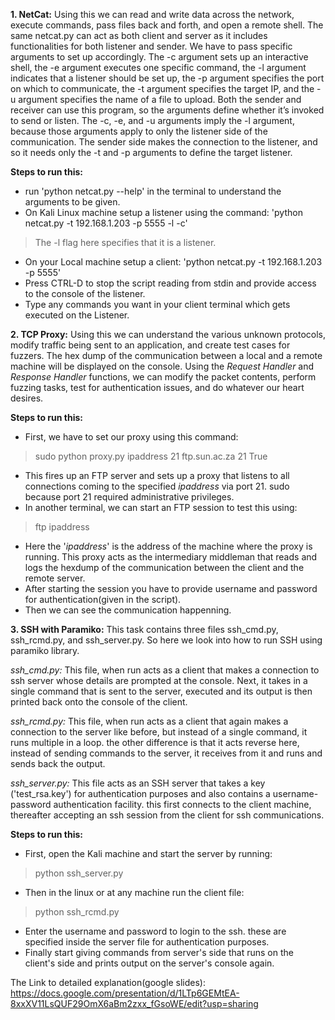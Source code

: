 **1. NetCat:**
   Using this we can read and write data across the network, execute commands, pass files back and forth, and open a remote shell.
   The same netcat.py can act as both client and server as it includes functionalities for both listener and sender. We have to pass specific arguments to set up accordingly. The -c argument sets up an interactive shell, the -e argument executes one specific command, the -l argument indicates that a listener should be set up, the -p argument specifies the port on which to communicate, the -t argument specifies the target IP, and the -u argument specifies the name of a file to upload. Both the sender and receiver can use this program, so the arguments define whether it’s invoked to send or listen. The -c, -e, and -u arguments imply the -l argument, because those arguments apply to only the listener side of the communication. The sender side makes the connection to the listener, and so it needs only the -t and -p arguments to define the target listener.
   
   **Steps to run this:**
-    run 'python netcat.py --help' in the terminal to understand the arguments to be given.
-    On Kali Linux machine setup a listener using the command: 'python netcat.py -t 192.168.1.203 -p 5555 -l -c'
> The -l flag here specifies that it is a listener. 
-    On your Local machine setup a client: 'python netcat.py -t 192.168.1.203 -p 5555'
-    Press CTRL-D to stop the script reading from stdin and provide access to the console of the listener.
-    Type any commands you want in your client terminal which gets executed on the Listener. 

**2. TCP Proxy:**
Using this we can understand the various unknown protocols, modify traffic being sent to an application, and create test cases for fuzzers. The hex dump of the communication between a local and a remote machine will be displayed on the console. Using the _Request Handler_ and _Response Handler_ functions, we can modify the packet contents, perform fuzzing tasks, test for authentication issues, and do whatever our heart desires.
   
   **Steps to run this:**
-    First, we have to set our proxy using this command:
>    sudo python proxy.py ipaddress 21 ftp.sun.ac.za 21 True
-    This fires up an FTP server and sets up a proxy that listens to all connections coming to the specified _ipaddress_ via port 21. sudo because port 21 required administrative privileges.
-    In another terminal, we can start an FTP session to test this using:
>    ftp ipaddress
-    Here the '_ipaddress_' is the address of the machine where the proxy is running. This proxy acts as the intermediary middleman that reads and logs the hexdump of the communication between the client and the remote server.
-    After starting the session you have to provide username and password for authentication(given in the script).
-    Then we can see the communication happenning. 

**3. SSH with Paramiko:**
This task contains three files ssh_cmd.py, ssh_rcmd.py, and ssh_server.py. So here we look into how to run SSH using paramiko library. 

_ssh_cmd.py:_ This file, when run acts as a client that makes a connection to ssh server whose details are prompted at the console. Next, it takes in a single command that is sent to the server, executed and its output is then printed back onto the console of the client. 

_ssh_rcmd.py:_ This file, when run acts as a client that again makes a connection to the server like before, but instead of a single command, it runs multiple in a loop. the other difference is that it acts reverse here, instead of sending commands to the server, it receives from it and runs and sends back the output. 

_ssh_server.py:_ This file acts as an SSH server that takes a key ('test_rsa.key') for authentication purposes and also contains a username-password authentication facility. this first connects to the client machine, thereafter accepting an ssh session from the client for ssh communications. 

   **Steps to run this:**
-    First, open the Kali machine and start the server by running:
>    python ssh_server.py
-    Then in the linux or at any machine run the client file:
>    python ssh_rcmd.py
-    Enter the username and password to login to the ssh. these are specified inside the server file for authentication purposes.
-    Finally start giving commands from server's side that runs on the client's side and prints output on the server's console again. 

The Link to detailed explanation(google slides): https://docs.google.com/presentation/d/1LTp6GEMtEA-8xxXV11LsQUF29OmX6aBm2zxx_fGsoWE/edit?usp=sharing
